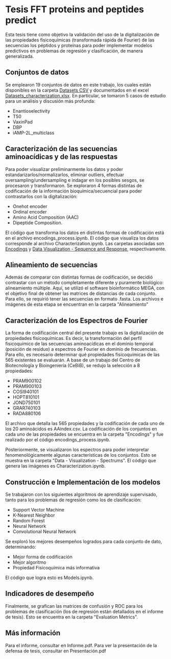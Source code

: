 # Tesis FFT proteins and peptides predict

Esta tesis tiene como objetivo la validación del uso de la digitalización de las propiedades fisicoquímicas (transformada rápida de Fourier) de las secuencias los péptidos y proteínas para poder implementar modelos predictivos en problemas de regresión y clasificación, de manera generalizada.

## Conjuntos de datos

Se emplearon 19 conjuntos de datos en este trabajo, los cuales están disponibles en la carpeta [Datasets CSV](https://github.com/kVergaraVal/FFT-proteins_and_peptides-predict-Thesis/tree/main/Datasets%20CSV) y documentados en el excel [Datasets_characterization.xlsx](https://github.com/kVergaraVal/FFT-proteins_and_peptides-predict-Thesis/blob/main/Datasets_caracterization.xlsx?raw=true). En particular, se tomaron 5 casos de estudio para un análisis y discusión más profunda:
* Enantioselectivity
* T50
* VaxinPad
* DBP
* iAMP-2L_multiclass

## Caracterización de las secuencias aminoacídicas y de las respuestas

Para poder visualizar preliminarmente los datos y poder estandarizarlos/normalizarlos, eliminar outliers, efectuar oversampling/undersampling e indagar en los posibles sesgos, se procesaron y transformaron. Se exploraron 4 formas distintas de codificación de la información bioquímica/secuencial para poder contrastarlos con la digitalización:
* Onehot encoder
* Ordinal encoder
* Amino Acid Composition (AAC)
* Dipeptide Composition.

El código que transforma los datos en distintas formas de codificación está en el archivo encodings_process.ipynb. El código que visualiza los datos corresponde al archivo Characterization.ipynb. Las carpetas asociadas son [Encodings](https://github.com/kVergaraVal/FFT-proteins_and_peptides-predict-Thesis/tree/main/Encodings) y [Data Visualization - Sequence and Response](https://github.com/kVergaraVal/FFT-proteins_and_peptides-predict-Thesis/tree/main/Data%20Visualization%20-%20Sequence%20and%20Response), respectivamente.

## Alineamiento de secuencias

Además de comparar con distintas formas de codificación, se decidió contrastar con un método completamente diferente y puramente biológico: alineamiento múltiple. Aquí, se utilizó el software bioinformático MEGA, con el objetivo final de obtener las matrices de distancias de cada conjunto. Para ello, se requirió tener las secuencias en formato .fasta. Los archivos e imágenes de esta etapa se encuentran en la carpeta "Alineamiento"

## Caracterización de los Espectros de Fourier

La forma de codificación central del presente trabajo es la digitalización de propiedades fisicoquímicas. Es decir, la transformación del perfil fisicoquímico de las secuencias aminoacídicas en el dominio temporal (posición de residuo) a espectros de Fourier en dominio de frecuencias. Para ello, es necesario determinar qué propiedades fisicoquímicas de las 565 existentes se evaluarán. A base de un trabajo del Centro de Biotecnología y Bioingeniería (CeBiB), se redujo la selección a 8 propiedades:
* PRAM900102
* PRAM900103
* COSI940101
* HOPT810101
* JOND750101
* GRAR740103
* RADA880106

El archivo que detalla las 565 propiedades y la codificación de cada uno de los 20 aminoácidos es AAindex.csv. La codificación de los conjuntos en cada uno de las propiedades se encuentra en la carpeta "Encodings" y fue realizado por el código encodings_process.ipynb.

Posteriormente, se visualizaron los espectros para poder interpretar fenomenológicamente algunas características de los conjuntos. Esto se muestra en la carpeta "Data - Visualization - Spectrums". El código que genera las imágenes es Characterization.ipynb.

## Construcción e Implementación de los modelos

Se trabajaron con los siguientes algoritmos de aprendizaje supervisado, tanto para los problemas de regresión como los de clasificación:
* Support Vector Machine
* K-Nearest Neighbor
* Random Forest
* Neural Network
* Convolutional Neural Network

Se exploró los mejores desempeños logrados para cada conjunto de dato, determinando:
* Mejor forma de codificación
* Mejor algoritmo
* Propiedad Fisicoquímica más informativa

El código que logra esto es Models.ipynb.

## Indicadores de desempeño

Finalmente, se grafican las matrices de confusión y ROC para los problemas de clasificación (los de regresión están detallados en el informe de tesis). Esto se encuentra en la carpeta "Evaluation Metrics".

## Más información

Para el informe, consultar en Informe.pdf.
Para ver la presentación de la defensa de tesis, consultar en Presentación.pdf

